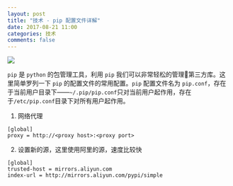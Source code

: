 ```yaml
---
layout: post
title: "技术 - pip 配置文件详解"
date: 2017-08-21 11:00
categories: 技术
comments: false
---
```


![](https://timgsa.baidu.com/timg?image&quality=80&size=b9999_10000&sec=1503295044039&di=8b18bbd2d59633dc5fb88c00a343b727&imgtype=jpg&src=http%3A%2F%2Fd.hiphotos.baidu.com%2Fimage%2Fpic%2Fitem%2Fbd3eb13533fa828b755a7b8ef71f4134970a5a66.jpg)

`pip` 是 `python` 的包管理工具，利用 `pip` 我们可以非常轻松的管理第三方库。这里简单罗列一下 `pip` 的配置文件的常用配置。`pip` 配置文件名为 `pip.conf`，存在于当前用户目录下——`~/.pip/pip.conf`只对当前用户起作用，存在于`/etc/pip.conf`目录下对所有用户起作用。

1. 网络代理

```
[global]
proxy = http://<proxy host>:<proxy port>
```

2. 设置新的源，这里使用阿里的源，速度比较快

```
[global]
trusted-host = mirrors.aliyun.com
index-url = http://mirrors.aliyun.com/pypi/simple
```